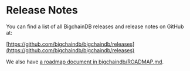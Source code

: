 # Release Notes

You can find a list of all BigchainDB releases and release notes on GitHub at:

[https://github.com/bigchaindb/bigchaindb/releases](https://github.com/bigchaindb/bigchaindb/releases)

We also have [a roadmap document in bigchaindb/ROADMAP.md](https://github.com/bigchaindb/bigchaindb/blob/develop/ROADMAP.md).
